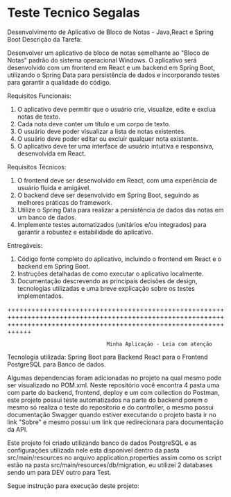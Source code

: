# Teste Tecnico Segalas
Desenvolvimento de Aplicativo de Bloco de Notas - Java,React e Spring Boot Descrição da Tarefa:

Desenvolver um aplicativo de bloco de notas semelhante ao "Bloco de Notas" padrão do sistema operacional Windows. O aplicativo será desenvolvido com um frontend em React e um backend em Spring Boot, utilizando o Spring Data para persistência de dados e incorporando testes para garantir a qualidade do código.

Requisitos Funcionais: 
1. O aplicativo deve permitir que o usuário crie, visualize, edite e exclua notas de texto.
2. Cada nota deve conter um título e um corpo de texto.
3. O usuário deve poder visualizar a lista de notas existentes.
4. O usuário deve poder editar ou excluir qualquer nota existente. 
5. O aplicativo deve ter uma interface de usuário intuitiva e responsiva, desenvolvida em React.

Requisitos Técnicos: 
1. O frontend deve ser desenvolvido em React, com uma experiência de usuário fluida e amigável.
2. O backend deve ser desenvolvido em Spring Boot, seguindo as melhores práticas do framework. 
3. Utilize o Spring Data para realizar a persistência de dados das notas em um banco de dados. 
4. Implemente testes automatizados (unitários e/ou integrados) para garantir a robustez e estabilidade do aplicativo.

Entregáveis: 
1. Código fonte completo do aplicativo, incluindo o frontend em React e o backend em Spring Boot. 
2. Instruções detalhadas de como executar o aplicativo localmente. 
3. Documentação descrevendo as principais decisões de design, tecnologias utilizadas e uma breve explicação sobre os testes implementados.

++++++++++++++++++++++++++++++++++++++++++++++++++++++++++++++++++++++++++++++++++++++++++++++++++++++++++++++++++++++++++++++++++++++++++++++++++++++++++++++++++++++++

                                    Minha Aplicação - Leia com atenção

Tecnologia utilizada:
Spring Boot para Backend
React para o Frontend
PostgreSQL para Banco de dados.

Algumas dependencias foram adicionadas no projeto na qual mesmo pode ser visualizado no POM.xml.
Neste repositório você encontra 4 pasta uma com parte do backend, frontend, deploy e um com collection do Postman, este projeto possui teste automatizados na parte do backend porem o mesmo só realiza o teste do repositorio e do controller,  o mesmo possui documentação Swagger quando estiver executando o projeto basta ir no link
"Sobre" e mesmo possui um link que redirecionara para documentação da API.

Este projeto foi criado utilizando banco de dados PostgreSQL e as configurações utilizada nele esta disponivel dentro da pasta src/main/resources no arquivo application.properties assim como os script estão na pasta src/main/resources/db/migration, eu utilizei 2 databases sendo um para DEV outro para Test.

Segue instrução para execução deste projeto:







